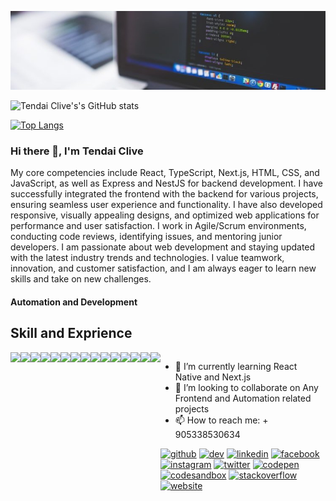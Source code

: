 ![Automation and Development](https://github.com/clivetc/clivetc/blob/main/banner.jpg)

![Tendai Clive's's GitHub stats](https://github-readme-stats.vercel.app/api?username=clivetc&show_icons=true&theme=radical)

[![Top Langs](https://github-readme-stats.vercel.app/api/top-langs/?username=clivetc)](https://github.com/clivetc/github-readme-stats)

### Hi there 👋, I'm Tendai Clive

My core competencies include React, TypeScript, Next.js, HTML, CSS, and JavaScript, as well as Express and NestJS for backend development. I have successfully integrated the frontend with the backend for various projects, ensuring seamless user experience and functionality. I have also developed responsive, visually appealing designs, and optimized web applications for performance and user satisfaction. I work in Agile/Scrum environments, conducting code reviews, identifying issues, and mentoring junior developers. I am passionate about web development and staying updated with the latest industry trends and technologies. I value teamwork, innovation, and customer satisfaction, and I am always eager to learn new skills and take on new challenges.
 
 
 #### Automation and Development
 

 ## Skill and Exprience
 
 
<div style="display:flex">
 <img src="https://img.shields.io/badge/Node.js-339933?style=for-the-badge&logo=nodedotjs&logoColor=white"/>
  <img src="https://img.shields.io/badge/React-20232A?style=for-the-badge&logo=react&logoColor=61DAFB"/>
 <img src="https://img.shields.io/badge/Redux-593D88?style=for-the-badge&logo=redux&logoColor=white"/>
 <img src="https://img.shields.io/badge/jQuery-0769AD?style=for-the-badge&logo=jquery&logoColor=white"/>
 <img src="https://img.shields.io/badge/JavaScript-323330?style=for-the-badge&logo=javascript&logoColor=F7DF1E"/>
 <img src="https://img.shields.io/badge/typescript-%23007ACC.svg?style=for-the-badge&logo=typescript&logoColor=white"/>
 <img src="https://img.shields.io/badge/HTML5-E34F26?style=for-the-badge&logo=html5&logoColor=white"/>
 <img src="https://img.shields.io/badge/CSS3-1572B6?style=for-the-badge&logo=css3&logoColor=white"/>
 <img src="https://img.shields.io/badge/Jest-C21325?style=for-the-badge&logo=jest&logoColor=white"/>
 <img src="https://img.shields.io/badge/Puppeteer-40B5A4?style=for-the-badge&logo=Puppeteer&logoColor=white"/>
 <img src="https://img.shields.io/badge/Cypress-17202C?style=for-the-badge&logo=cypress&logoColor=white"/>
  <img src="https://img.shields.io/badge/NestJS-E0234E?style=for-the-badge&logo=NestJS&logoColor=white"/>
 <img src="https://img.shields.io/badge/MongoDB-47A248?style=for-the-badge&logo=MongoDB&logoColor=white"/>
 <img src="https://img.shields.io/badge/PostgreSQL-336791?style=for-the-badge&logo=PostgreSQL&logoColor=white"/>
 <img src="https://img.shields.io/badge/Spring_Boot-6DB33F?style=for-the-badge&logo=SpringBoot&logoColor=white"/>
 <div/>

- 🌱 I’m currently learning React Native and Next.js 
- 👯 I’m looking to collaborate on Any Frontend and Automation related projects 
- 📫 How to reach me: + 905338530634 


[<img src='https://cdn.jsdelivr.net/npm/simple-icons@3.0.1/icons/github.svg' alt='github' height='40'>](https://github.com/clivetc)  [<img src='https://cdn.jsdelivr.net/npm/simple-icons@3.0.1/icons/hashnode.svg' alt='dev' height='40'>](clivetc.hashnode.dev)  [<img src='https://cdn.jsdelivr.net/npm/simple-icons@3.0.1/icons/linkedin.svg' alt='linkedin' height='40'>](https://www.linkedin.com/in/https://www.linkedin.com/in/tendai-clive-chikwape-523b3a55//)  [<img src='https://cdn.jsdelivr.net/npm/simple-icons@3.0.1/icons/facebook.svg' alt='facebook' height='40'>](https://www.facebook.com/tchikwape)  [<img src='https://cdn.jsdelivr.net/npm/simple-icons@3.0.1/icons/instagram.svg' alt='instagram' height='40'>](https://www.instagram.com/tendai_clive/)  [<img src='https://cdn.jsdelivr.net/npm/simple-icons@3.0.1/icons/twitter.svg' alt='twitter' height='40'>](https://twitter.com/https://twitter.com/clive_tendai)  [<img src='https://cdn.jsdelivr.net/npm/simple-icons@3.0.1/icons/codepen.svg' alt='codepen' height='40'>](https://codepen.io/clivetendai)  [<img src='https://cdn.jsdelivr.net/npm/simple-icons@3.0.1/icons/codesandbox.svg' alt='codesandbox' height='40'>](https://codesandbox.io/u/https://codesandbox.io/u/clivetc)  [<img src='https://cdn.jsdelivr.net/npm/simple-icons@3.0.1/icons/stackoverflow.svg' alt='stackoverflow' height='40'>](https://stackoverflow.com/users/https://stackoverflow.com/users/12559369/tcee)  [<img src='https://cdn.jsdelivr.net/npm/simple-icons@3.0.1/icons/icloud.svg' alt='website' height='40'>](clivetc@github.io)  








